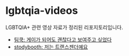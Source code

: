 # lgbtqia-videos
LGBTQIA+ 관련 영상 자료가 정리된 리포지토리입니다.

- [팀쿡: 게이가 되어도 괜찮다고 보여주고 싶었다](./interviews/wanted_to_show_kids_it_is_ok_to_be_gay.md)
- [stodybooth: 저는 트랜스젠더예요](./storybooth/im_transgender.md)